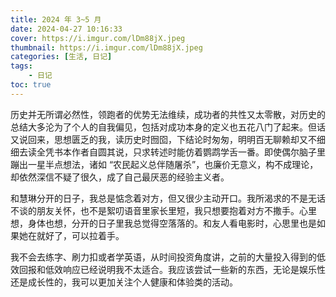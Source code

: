 ```yaml
---
title: 2024 年 3~5 月
date: 2024-04-27 10:16:33
cover: https://i.imgur.com/lDm88jX.jpeg
thumbnail: https://i.imgur.com/lDm88jX.jpeg
categories: [生活, 日记]
tags:
    - 日记
toc: true
---
```


历史并无所谓必然性，领跑者的优势无法维续，成功者的共性又太零散，对历史的总结大多沦为了个人的自我偏见，包括对成功本身的定义也五花八门了起来。但话又说回来，思想匮乏的我，读历史时囫囵，下结论时匆匆，明明百无聊赖却又不细细去读全凭书本作者自圆其说，只求转述时能仿着鹦鹉学舌一番。即使偶尔脑子里蹦出一星半点想法，诸如 “农民起义总伴随屠杀”，也廉价无意义，构不成理论，却依然深信不疑了很久，成了自己最厌恶的经验主义者。

<!--more-->

和慧琳分开的日子，我总是惦念着对方，但又很少主动开口。我所渴求的不是无话不谈的朋友关怀，也不是絮叨语音里家长里短，我只想要抱着对方不撒手。心里想，身体也想，分开的日子里我总觉得空落落的。和友人看电影时，心思里也是如果她在就好了，可以拉着手。

我不会去练字、刷力扣或者学英语，从时间投资角度讲，之前的大量投入得到的低效回报和低效响应已经说明我不太适合。我应该尝试一些新的东西，无论是娱乐性还是成长性的，我可以更加关注个人健康和体验类的活动。
